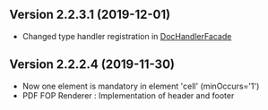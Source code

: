 Version 2.2.3.1 (2019-12-01)
----------------------------
- Changed type handler registration in [DocHandlerFacade](src/main/java/org/fugerit/java/doc/base/facade/DocHandlerFacade.java)

Version 2.2.2.4 (2019-11-30)
----------------------------
- Now one element is mandatory in element 'cell' (minOccurs='1')
- PDF FOP Renderer : Implementation of header and footer